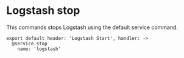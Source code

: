
# Logstash stop

This commands stops Logstash using the default service command.

    export default header: 'Logstash Start', handler: ->
      @service.stop
        name: 'logstash'
